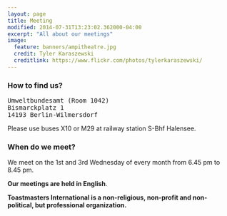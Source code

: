```yaml
---
layout: page
title: Meeting
modified: 2014-07-31T13:23:02.362000-04:00
excerpt: "All about our meetings"
image:
  feature: banners/ampitheatre.jpg
  credit: Tyler Karaszewski
  creditlink: https://www.flickr.com/photos/tylerkaraszewski/
---
```


### How to find us?

<pre>
Umweltbundesamt (Room 1042)
Bismarckplatz 1
14193 Berlin-Wilmersdorf
</pre>

Please use buses X10 or M29 at railway station S-Bhf Halensee. 

### When do we meet?

We meet on the 1st and 3rd Wednesday of every month from 6.45 pm to 8.45 pm.

**Our meetings are held in English**.

**Toastmasters International is a non-religious, non-profit and non-political, but professional organization.**
